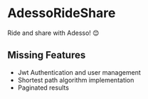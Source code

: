 # AdessoRideShare
Ride and share with Adesso! :blush:

## Missing Features
- Jwt Authentication and user management
- Shortest path algorithm implementation
- Paginated results
